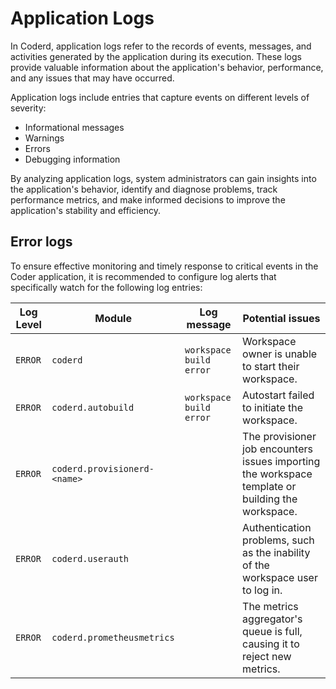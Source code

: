 # Application Logs

In Coderd, application logs refer to the records of events, messages, and
activities generated by the application during its execution. These logs provide
valuable information about the application's behavior, performance, and any
issues that may have occurred.

Application logs include entries that capture events on different levels of
severity:

- Informational messages
- Warnings
- Errors
- Debugging information

By analyzing application logs, system administrators can gain insights into the
application's behavior, identify and diagnose problems, track performance
metrics, and make informed decisions to improve the application's stability and
efficiency.

## Error logs

To ensure effective monitoring and timely response to critical events in the
Coder application, it is recommended to configure log alerts that specifically
watch for the following log entries:

| Log Level | Module                       | Log message             | Potential issues                                                                                  |
| --------- | ---------------------------- | ----------------------- | ------------------------------------------------------------------------------------------------- |
| `ERROR`   | `coderd`                     | `workspace build error` | Workspace owner is unable to start their workspace.                                               |
| `ERROR`   | `coderd.autobuild`           | `workspace build error` | Autostart failed to initiate the workspace.                                                       |
| `ERROR`   | `coderd.provisionerd-<name>` |                         | The provisioner job encounters issues importing the workspace template or building the workspace. |
| `ERROR`   | `coderd.userauth`            |                         | Authentication problems, such as the inability of the workspace user to log in.                   |
| `ERROR`   | `coderd.prometheusmetrics`   |                         | The metrics aggregator's queue is full, causing it to reject new metrics.                         |
